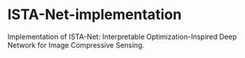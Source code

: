 # ISTA-Net-implementation
Implementation of ISTA-Net: Interpretable Optimization-Inspired Deep Network for Image Compressive Sensing.
